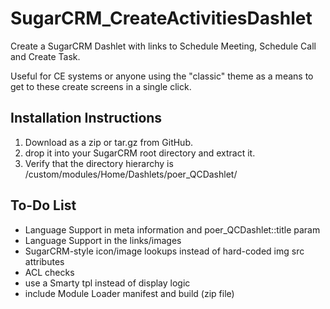 SugarCRM_CreateActivitiesDashlet
================================

Create a SugarCRM Dashlet with links to Schedule Meeting, Schedule Call and Create Task.

Useful for CE systems or anyone using the "classic" theme as a means to get to these create screens in a single click.

Installation Instructions
-------------------------
1. Download as a zip or tar.gz from GitHub.
2. drop it into your SugarCRM root directory and extract it.
3. Verify that the directory hierarchy is /custom/modules/Home/Dashlets/poer_QCDashlet/

To-Do List
----------

* Language Support in meta information and poer_QCDashlet::title param
* Language Support in the links/images
* SugarCRM-style icon/image lookups instead of hard-coded img src attributes
* ACL checks
* use a Smarty tpl instead of display logic
* include Module Loader manifest and build (zip file)
